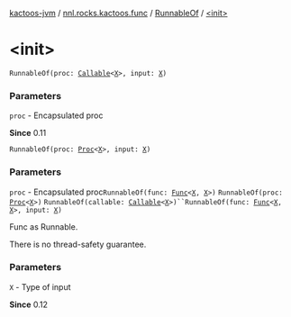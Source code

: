 [kactoos-jvm](../../index.md) / [nnl.rocks.kactoos.func](../index.md) / [RunnableOf](index.md) / [&lt;init&gt;](./-init-.md)

# &lt;init&gt;

`RunnableOf(proc: `[`Callable`](http://docs.oracle.com/javase/8/docs/api/java/util/concurrent/Callable.html)`<`[`X`](index.md#X)`>, input: `[`X`](index.md#X)`)`

### Parameters

`proc` - Encapsulated proc

**Since**
0.11

`RunnableOf(proc: `[`Proc`](../../nnl.rocks.kactoos/-proc/index.md)`<`[`X`](index.md#X)`>, input: `[`X`](index.md#X)`)`

### Parameters

`proc` - Encapsulated proc`RunnableOf(func: `[`Func`](../../nnl.rocks.kactoos/-func/index.md)`<`[`X`](index.md#X)`, `[`X`](index.md#X)`>)`
`RunnableOf(proc: `[`Proc`](../../nnl.rocks.kactoos/-proc/index.md)`<`[`X`](index.md#X)`>)`
`RunnableOf(callable: `[`Callable`](http://docs.oracle.com/javase/8/docs/api/java/util/concurrent/Callable.html)`<`[`X`](index.md#X)`>)``RunnableOf(func: `[`Func`](../../nnl.rocks.kactoos/-func/index.md)`<`[`X`](index.md#X)`, `[`X`](index.md#X)`>, input: `[`X`](index.md#X)`)`

Func as Runnable.

There is no thread-safety guarantee.

### Parameters

`X` - Type of input

**Since**
0.12

